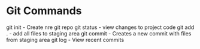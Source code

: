 # Git Commands

git init - Create nre git repo
git status - view changes to project code
git add . - add all files to staging area
git commit - Creates a new commit with files from staging area
git log - View recent commits